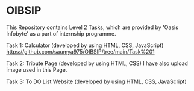 # OIBSIP
This Repository contains Level 2 Tasks, which are provided by 'Oasis Infobyte' as a part of internship programme. 

Task 1: Calculator (developed by using HTML, CSS, JavaScript)  https://github.com/saumya975/OIBSIP/tree/main/Task%201

Task 2: Tribute Page (developed by using HTML, CSS)
I have also upload image used in this Page.

Task 3: To DO List Website (developed by using HTML, CSS, JavaScript) 

